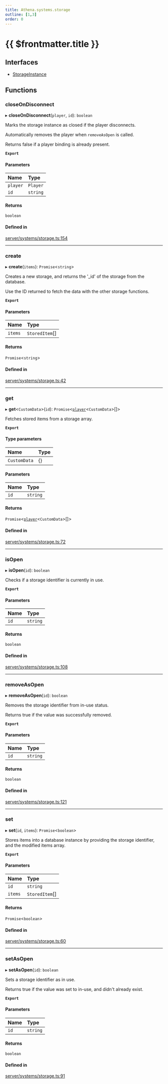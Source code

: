 ```yaml
---
title: Athena.systems.storage
outline: [1,3]
order: 0
---
```


# {{ $frontmatter.title }}


## Interfaces

- [StorageInstance](../interfaces/server_systems_storage_StorageInstance.md)

## Functions

### closeOnDisconnect

▸ **closeOnDisconnect**(`player`, `id`): `boolean`

Marks the storage instance as closed if the player disconnects.

Automatically removes the player when `removeAsOpen` is called.

Returns false if a player binding is already present.

**`Export`**

#### Parameters

| Name | Type |
| :------ | :------ |
| `player` | `Player` |
| `id` | `string` |

#### Returns

`boolean`

#### Defined in

[server/systems/storage.ts:154](https://github.com/Stuyk/altv-athena/blob/552012ca4/src/core/server/systems/storage.ts#L154)

___

### create

▸ **create**(`items`): `Promise`<`string`\>

Creates a new storage, and returns the '_id' of the storage from the database.

Use the ID returned to fetch the data with the other storage functions.

**`Export`**

#### Parameters

| Name | Type |
| :------ | :------ |
| `items` | `StoredItem`[] |

#### Returns

`Promise`<`string`\>

#### Defined in

[server/systems/storage.ts:42](https://github.com/Stuyk/altv-athena/blob/552012ca4/src/core/server/systems/storage.ts#L42)

___

### get

▸ **get**<`CustomData`\>(`id`): `Promise`<[`player`](server_config.md#player)<`CustomData`\>[]\>

Fetches stored items from a storage array.

**`Export`**

#### Type parameters

| Name | Type |
| :------ | :------ |
| `CustomData` | {} |

#### Parameters

| Name | Type |
| :------ | :------ |
| `id` | `string` |

#### Returns

`Promise`<[`player`](server_config.md#player)<`CustomData`\>[]\>

#### Defined in

[server/systems/storage.ts:72](https://github.com/Stuyk/altv-athena/blob/552012ca4/src/core/server/systems/storage.ts#L72)

___

### isOpen

▸ **isOpen**(`id`): `boolean`

Checks if a storage identifier is currently in use.

**`Export`**

#### Parameters

| Name | Type |
| :------ | :------ |
| `id` | `string` |

#### Returns

`boolean`

#### Defined in

[server/systems/storage.ts:108](https://github.com/Stuyk/altv-athena/blob/552012ca4/src/core/server/systems/storage.ts#L108)

___

### removeAsOpen

▸ **removeAsOpen**(`id`): `boolean`

Removes the storage identifier from in-use status.

Returns true if the value was successfully removed.

**`Export`**

#### Parameters

| Name | Type |
| :------ | :------ |
| `id` | `string` |

#### Returns

`boolean`

#### Defined in

[server/systems/storage.ts:121](https://github.com/Stuyk/altv-athena/blob/552012ca4/src/core/server/systems/storage.ts#L121)

___

### set

▸ **set**(`id`, `items`): `Promise`<`boolean`\>

Stores items into a database instance by providing the storage identifier, and the modified items array.

**`Export`**

#### Parameters

| Name | Type |
| :------ | :------ |
| `id` | `string` |
| `items` | `StoredItem`[] |

#### Returns

`Promise`<`boolean`\>

#### Defined in

[server/systems/storage.ts:60](https://github.com/Stuyk/altv-athena/blob/552012ca4/src/core/server/systems/storage.ts#L60)

___

### setAsOpen

▸ **setAsOpen**(`id`): `boolean`

Sets a storage identifier as in use.

Returns true if the value was set to in-use, and didn't already exist.

**`Export`**

#### Parameters

| Name | Type |
| :------ | :------ |
| `id` | `string` |

#### Returns

`boolean`

#### Defined in

[server/systems/storage.ts:91](https://github.com/Stuyk/altv-athena/blob/552012ca4/src/core/server/systems/storage.ts#L91)
